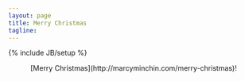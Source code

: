 ```yaml
---
layout: page
title: Merry Christmas
tagline:
---
```

{% include JB/setup %}

<div markdown="1" align="center">[Merry Christmas](http://marcyminchin.com/merry-christmas)!</div>


